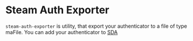 # Steam Auth Exporter
 `steam-auth-exporter` is utility, that export your authenticator to a file of type maFile. You can add your authenticator to [SDA](https://github.com/Jessecar96/SteamDesktopAuthenticator)

